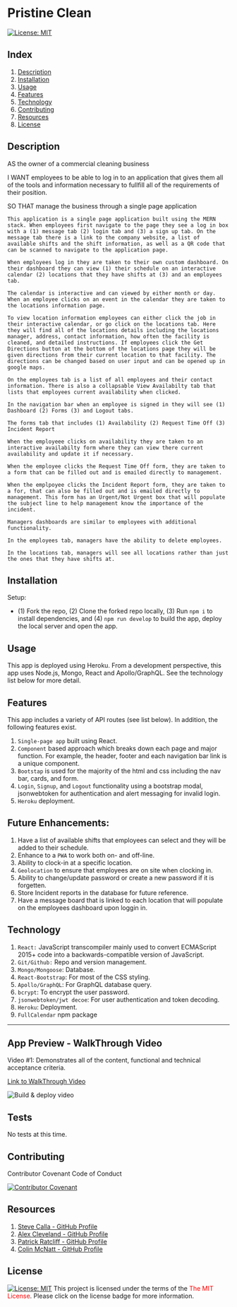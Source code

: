 # Pristine Clean

[![License:  MIT](https://img.shields.io/badge/License-MIT-yellow.svg)](https://opensource.org/licenses/MIT)

## Index

1. [Description](#description)
2. [Installation](#installation)
3. [Usage](#usage)
4. [Features](#features)
5. [Technology](#technology)
6. [Contributing](#contributing)
7. [Resources](#resources)
8. [License](#license)

## Description

AS the owner of a commercial cleaning business

I WANT employees to be able to log in to an application that gives them all of the tools and information necessary to fullfill all of the requirements of their position.

SO THAT manage the business through a single page application

```
This application is a single page application built using the MERN stack. When employees first navigate to the page they see a log in box with a (1) message tab (2) login tab and (3) a sign up tab. On the message tab there is a link to the company website, a list of available shifts and the shift information, as well as a QR code that can be scanned to navigate to the application page.

When employees log in they are taken to their own custom dashboard. On their dashboard they can view (1) their schedule on an interactive calendar (2) locations that they have shifts at (3) and an employees tab.

The calendar is interactive and can viewed by either month or day. When an employee clicks on an event in the calendar they are taken to the locations information page.

To view location information employees can either click the job in their interactive calendar, or go click on the locations tab. Here they will find all of the locations details including the locations manager, address, contact information, how often the facility is cleaned, and detailed instructions. If employees click the Get Directions button at the bottom of the locations page they will be given directions from their current location to that facility. The directions can be changed based on user input and can be opened up in google maps.

On the employees tab is a list of all employees and their contact information. There is also a collapsable View Availabilty tab that lists that employees current availability when clicked.

In the navigation bar when an employee is signed in they will see (1) Dashboard (2) Forms (3) and Logout tabs.

The forms tab that includes (1) Availability (2) Request Time Off (3) Incident Report

When the employeee clicks on availability they are taken to an interactive availabilty form where they can view there current availability and update it if necessary.

When the employee clicks the Request Time Off form, they are taken to a form that can be filled out and is emailed directly to management.

When the emplpoyee clicks the Incident Report form, they are taken to a for, that can also be filled out and is emailed directly to management. This form has an Urgent/Not Urgent box that will populate the subject line to help management know the importance of the incident.

Managers dashboards are similar to employees with additional functionality.

In the employees tab, managers have the ability to delete employees.

In the locations tab, managers will see all locations rather than just the ones that they have shifts at.

```

## Installation

Setup:

- (1) Fork the repo, (2) Clone the forked repo locally, (3) Run `npm i` to install dependencies, and (4) `npm run develop` to build the app, deploy the local server and open the app.

## Usage

This app is deployed using Heroku. From a development perspective, this app uses Node.js, Mongo, React and Apollo/GraphQL. See the technology list below for more detail.

## Features

This app includes a variety of API routes (see list below). In addition, the following features exist.

1. `Single-page app` built using React.
2. `Component` based approach which breaks down each page and major function. For example, the header, footer and each navigation bar link is a unique component.
3. `Bootstap` is used for the majority of the html and css including the nav bar, cards, and form.
4. `Login`, `Signup`, and `Logout` functionality using a bootstrap modal, jsonwebtoken for authentication and alert messaging for invalid login.
5. `Heroku` deployment.

## Future Enhancements:

1. Have a list of available shifts that employees can select and they will be added to their schedule.
2. Enhance to a `PWA` to work both on- and off-line.
3. Ability to clock-in at a specific location.
4. `Geolocation` to ensure that employees are on site when clocking in.
5. Ability to change/update password or create a new password if it is forgetten.
6. Store Incident reports in the database for future reference.
7. Have a message board that is linked to each location that will populate on the employees dashboard upon loggin in.

## Technology

1. `React:` JavaScript transcompiler mainly used to convert ECMAScript 2015+ code into a backwards-compatible version of JavaScript.
2. `Git/Github:` Repo and version management.
3. `Mongo/Mongoose`: Database.
4. `React-Bootstrap`: For most of the CSS styling.
5. `Apollo/GraphQL`: For GraphQL database query.
6. `bcrypt`: To encrypt the user password.
7. `jsonwebtoken/jwt decoe`: For user authentication and token decoding.
8. `Heroku`: Deployment.
9. `FullCalendar` npm package

---

## App Preview - WalkThrough Video

Video #1: Demonstrates all of the content, functional and technical acceptance criteria.

[Link to WalkThrough Video]()

![Build & deploy video](.)

## Tests

No tests at this time.

## Contributing

Contributor Covenant Code of Conduct

[![Contributor Covenant](https://img.shields.io/badge/Contributor%20Covenant-2.1-4baaaa.svg)](https://www.contributor-covenant.org/version/2/1/code_of_conduct/code_of_conduct.md)

## Resources

1.  [Steve Calla - GitHub Profile](https://github.com/stevecalla)
2.  [Alex Cleveland - GitHub Profile](https://github.com/AClevel5)
3.  [Patrick Ratcliff - GitHub Profile](https://github.com/PatrickARatcliff)
4.  [Colin McNatt - GitHub Profile](https://github.com/colinmichael89)

## License

[![License:  MIT](https://img.shields.io/badge/License-MIT-yellow.svg)](https://opensource.org/licenses/MIT)
This project is licensed under the terms of the <span style="color:red">The MIT License</span>. Please click on the license badge for more information.
